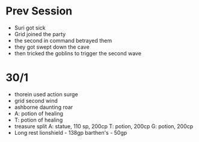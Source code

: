 # Prev Session
- Suri got sick 
- Grid joined the party
- the second in command betrayed them
- they got swept down the cave
- then tricked the goblins to trigger the second wave

# 30/1
- thorein used action surge
- grid second wind
- ashborne daunting roar
- A: potion of healing
- T: potion of healing
- treasure split
A: statue, 110 sp, 200cp
T: potion, 200cp
G: potion, 200cp
- Long rest
lionshield  - 138gp
barthen's - 50gp